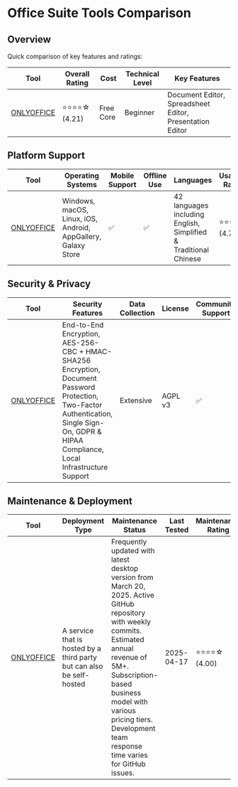 # Office Suite Tools Comparison
## Overview
Quick comparison of key features and ratings:

| Tool | Overall Rating | Cost | Technical Level | Key Features |
|------|----------------|------|-----------------|--------------|
| [ONLYOFFICE](https://www.onlyoffice.com/) | ⭐⭐⭐⭐☆ (4.21) | Free Core | Beginner | Document Editor, Spreadsheet Editor, Presentation Editor |

## Platform Support
| Tool | Operating Systems | Mobile Support | Offline Use | Languages | Usability Rating |
|------|------------------|----------------|--------------|-----------|------------------|
| [ONLYOFFICE](https://www.onlyoffice.com/) | Windows, macOS, Linux, iOS, Android, AppGallery, Galaxy Store | ✅ | ✅ | 42 languages including English, Simplified & Traditional Chinese | ⭐⭐⭐⭐⯪ (4.70) |

## Security & Privacy
| Tool | Security Features | Data Collection | License | Community Support | Security Rating |
|------|-------------------|-----------------|----------|------------------|----------------|
| [ONLYOFFICE](https://www.onlyoffice.com/) | End-to-End Encryption, AES-256-CBC + HMAC-SHA256 Encryption, Document Password Protection, Two-Factor Authentication, Single Sign-On, GDPR & HIPAA Compliance, Local Infrastructure Support | Extensive | AGPL v3 | ✅ | ⭐⭐⭐⯪☆ (3.60) |

## Maintenance & Deployment
| Tool | Deployment Type | Maintenance Status | Last Tested | Maintenance Rating |
|------|----------------|-------------------|-------------|-------------------|
| [ONLYOFFICE](https://www.onlyoffice.com/) | A service that is hosted by a third party but can also be self-hosted | Frequently updated with latest desktop version from March 20, 2025. Active GitHub repository with weekly commits. Estimated annual revenue of 5M+. Subscription-based business model with various pricing tiers. Development team response time varies for GitHub issues. | 2025-04-17 | ⭐⭐⭐⭐☆ (4.00) |
